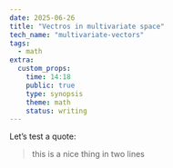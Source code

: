```yaml
---
date: 2025-06-26
title: "Vectros in multivariate space"
tech_name: "multivariate-vectors"
tags:
  - math
extra:
  custom_props:
    time: 14:18
    public: true
    type: synopsis
    theme: math
    status: writing
---
```

Let’s test a quote:
> this is a nice thing
> in two lines

